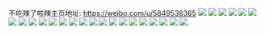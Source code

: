 不吃辣了啦辣主页地址: https://weibo.com/u/5849538365 
![](https://wx4.sinaimg.cn/mw2000/006nS48Zly1h9gkco7a15j30u017hq7g.jpg) 
![](https://wx4.sinaimg.cn/mw2000/006nS48Zly1h9gkcp2nfjj30u022y7cv.jpg) 
![](https://wx4.sinaimg.cn/mw2000/006nS48Zly1h9gkcrvximj30u01sznc8.jpg) 
![](https://wx4.sinaimg.cn/mw2000/006nS48Zly1h9gkcstehoj319j0u0dp5.jpg) 
![](https://wx4.sinaimg.cn/mw2000/006nS48Zly1h9gkctgvogj31400u0gto.jpg) 
![](https://wx4.sinaimg.cn/mw2000/006nS48Zly1h9gkctznstj30u0140qag.jpg) 
![](https://wx4.sinaimg.cn/mw2000/006nS48Zly1h9gkcqrgt9j30u030vqkl.jpg) 
![](https://wx4.sinaimg.cn/mw2000/006nS48Zly1h9gkcugmknj30u01400zf.jpg) 
![](https://wx4.sinaimg.cn/mw2000/006nS48Zly1h9gkcnumvyj31400u0afe.jpg) 
![](https://wx4.sinaimg.cn/mw2000/006nS48Zly1h9gd0b3v4mj30u0140tdu.jpg) 
![](https://wx4.sinaimg.cn/mw2000/006nS48Zly1h9gd0bi0urj30u01400xp.jpg) 
![](https://wx4.sinaimg.cn/mw2000/006nS48Zly1h9gd0bztt1j30n01dsn05.jpg) 
![](https://wx4.sinaimg.cn/mw2000/006nS48Zly1h9gd0almksj30uh0stjur.jpg) 
![](https://wx4.sinaimg.cn/mw2000/006nS48Zly1h5tnfvagrej32ds1scu0y.jpg) 
![](https://wx4.sinaimg.cn/mw2000/006nS48Zly1h4bitl6v9oj30n01dqthw.jpg) 
![](https://wx4.sinaimg.cn/mw2000/006nS48Zly1h4bitfb9v6j32c0340e82.jpg) 
![](https://wx4.sinaimg.cn/mw2000/006nS48Zly1h3liobpqtwj32yo2807wj.jpg) 
![](https://wx4.sinaimg.cn/mw2000/006nS48Zly1h3lio8bnv9j32802yonpf.jpg) 
![](https://wx4.sinaimg.cn/mw2000/006nS48Zly1h3lioajkj1j32yo280b2b.jpg) 
![](https://wx4.sinaimg.cn/mw2000/006nS48Zly1h3lio9ev7kj32yo23jb2b.jpg) 
![](https://wx4.sinaimg.cn/mw2000/006nS48Zly1h1sjxsef0sj30yc0jo7dl.jpg) 
![](https://wx4.sinaimg.cn/mw2000/006nS48Zly1h1rdfys5zuj33402c01ky.jpg) 
![](https://wx4.sinaimg.cn/mw2000/006nS48Zly1h1nc00f3lmj32c0340hdu.jpg) 
![](https://wx4.sinaimg.cn/mw2000/006nS48Zly1h1najencodj32c03404qr.jpg) 
